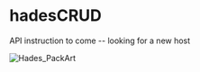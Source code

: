 # hadesCRUD

API instruction to come -- looking for a new host

![Hades_PackArt](https://github.com/NPMaiorano/hadesCRUD/assets/102557796/a95e5bec-8c77-4643-997b-6a3f2a034155)
